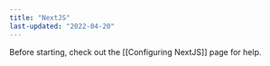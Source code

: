 ```yaml
---
title: "NextJS"
last-updated: "2022-04-20"
---
```


Before starting, check out the [[Configuring NextJS]] page for help.